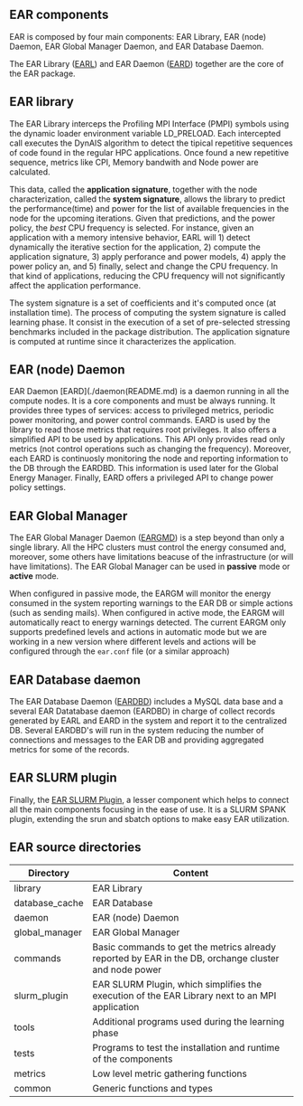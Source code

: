 EAR components
---------------------------
EAR is composed by four main components: EAR Library, EAR (node) Daemon, EAR Global Manager Daemon, and EAR Database Daemon.

The EAR Library ([EARL](./library/README.md)) and EAR Daemon ([EARD](./daemon/README.md)) together are the core of the EAR package.

## EAR library 

The EAR Library interceps the Profiling MPI Interface (PMPI) symbols using the dynamic loader environment variable LD_PRELOAD. Each intercepted call executes the DynAIS algorithm to detect the tipical repetitive sequences of code found in the regular HPC applications. Once found a new repetitive sequence, metrics like CPI, Memory bandwith and Node power are calculated.

This data, called the **application signature**, together with the node characterization, called the **system signature**,  allows the library to predict the performance(time) and power for the list of available frequencies in  the node for the upcoming iterations. 
Given that predictions, and the power policy, the *best* CPU frequency is selected. 
For instance, given an application with a memory intensive behavior, EARL will 1) detect dynamically the iterative section for the application, 2) compute the application signature, 3) apply perforance and power models, 4) apply the power policy an, and 5) finally, select and change the CPU frequency. In that kind of applications, reducing the CPU frequency will not significantly affect the application performance. 

The system signature is a set of coefficients and it's computed once (at installation time). The process of computing the system signature is called learning phase. 
It consist in the execution of a set of pre-selected stressing benchmarks included in the package distribution. The application signature is computed at runtime since it characterizes the application.

## EAR (node) Daemon


EAR Daemon [EARD](./daemon(README.md) is a daemon running in all the compute nodes. It is a core components  and must be always running. It provides three types of services: access to privileged metrics, periodic power monitoring, and power control commands. EARD is used by the library to read those metrics that requires root privileges. It also offers a simplified API to be used by applications. This API only provides read only metrics (not control operations such as changing the frequency). Moreover, each EARD is continuosly monitoring the node  and reporting information to the DB through the EARDBD. This information is used later for the Global Energy Manager. Finally, EARD offers a privileged API to change power policy settings. 

## EAR Global Manager

The EAR Global Manager Daemon ([EARGMD](./global_manager/README.md)) is a step beyond than only a single library. All the HPC clusters must control the energy consumed and, moreover, some others have limitations beacuse of the infrastructure (or will have limitations). The EAR Global Manager can be used in **passive** mode or **active** mode.

When configured in passive mode, the EARGM will monitor the energy consumed in the system reporting warnings to the EAR DB or simple actions (such as sending mails). When configured in active mode, the EARGM will automatically react to energy warnings detected. The current EARGM only supports predefined levels and actions in automatic mode but we are working in a new version where different levels and actions will be configured through the `ear.conf` file (or a similar approach)


## EAR Database daemon

The EAR Database Daemon ([EARDBD](./database_cache/README.md)) includes a MySQL data base and a several EAR Datatabase daemon (EARDBD) in charge of collect records generated by EARL and EARD in the system and report it to the centralized DB. Several EARDBD's will run in the system reducing the number of connections and messages to the EAR DB and providing aggregated metrics for some of the records.


## EAR SLURM plugin

Finally, the [EAR SLURM Plugin](./slurm_plugin/README.md), a lesser component which helps to connect all the main components focusing in the ease of use. It is a SLURM SPANK plugin, extending the srun and sbatch options to make easy EAR utilization.

EAR source directories
---------------------------

| Directory      | Content                                        |
| -------------- | ---------------------------------------------- |
| library        | EAR Library                                    |
| database_cache | EAR Database                                   |
| daemon         | EAR (node) Daemon                              |
| global_manager | EAR Global Manager                             |
| commands       | Basic commands to get the metrics already reported by EAR in the DB, orchange cluster and node power      |
| slurm_plugin   | EAR SLURM Plugin, which simplifies the execution of the EAR Library next to an MPI application         |
| tools          | Additional programs used during the learning phase                                                           |
| tests          | Programs to test the installation and runtime of the components                                               |
| metrics        | Low level metric gathering functions           |
| common         | Generic functions and types                    |
